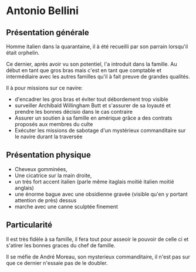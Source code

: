 # Antonio Bellini

## Présentation générale

Homme italien dans la quarantaine, il à été recueilli par son parrain lorsqu'il était orphelin.

Ce dernier, après avoir vu son potentiel, l'a introduit dans la famille. Au début en tant que gros bras
mais c'est en tant que comptable et intermédiaire avec les autres familles qu'il à fait preuve de grandes
qualités.

Il à pour missions sur ce navire:
- d'encadrer les gros bras et éviter tout débordement trop visible
- surveiller  Archibald Willingham Butt et s'assurer de sa loyauté et prendre les bonnes décisio dans le
cas contraire
- Assurer un soutien à sa famille en amérique grâce a des contrats proposés aux membres du culte
- Exécuter les missions de sabotage d'un mystérieux commanditaire sur le navire durant la traversée

## Présentation physique
- Cheveux gomminées,
- Une cicatrice sur la main droite,
- un très fort accent italien (parle même itaglais moitié italien moitié anglais)
- une énorme bague avec une obsidienne gravée (visible qu'en y portant attention de près) dessus
- marche avec une canne sculptée finement

## Particularité

Il est très fidèle à sa famille, il fera tout pour asseoir le pouvoir de celle ci et s'atirer les bonnes
graces du chef de famille.

Il se méfie de André Moreau, son mysterieux commanditaire, il n'est pas sur que ce dernier n'essaie pas de le doubler.
